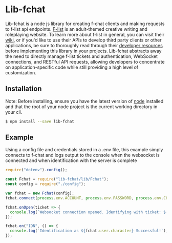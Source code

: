 # Lib-fchat
Lib-fchat is a node js library for creating f-chat clients and making requests to f-list api endpoints. [F-list](https://www.f-list.net/) is an adult-themed creative writing and roleplaying website. To learn more about f-list in general, you can visit their [wiki](https://wiki.f-list.net/Getting_started), or if you'd like to use their APIs to develop third party clients or other applications, be sure to thoroughly read through their [developer resources](https://wiki.f-list.net/Category:Developer_Resources) before implementing this library in your projects. Lib-fchat abstracts away the need to directly manage f-list tickets and authentication, WebSocket connections, and RESTful API requests, allowing developers to concentrate on application-specific code while still providing a high level of customization.

## Installation
Note: Before installing, ensure you have the latest version of [node](https://nodejs.org/en/) installed and that the root of your node project is the current working directory in your cli. 
```sh
$ npm install --save lib-fchat
```
## Example
Using a config file and credentials stored in a .env file, this example simply connects to f-chat and logs output to the console when the websocket is connected and when identification with the server is complete

```js
require("dotenv").config();

const Fchat = require("lib-fchat/lib/Fchat");
const config = require("./config");

var fchat = new Fchat(config);
fchat.connect(process.env.ACCOUNT, process.env.PASSWORD, process.env.CHARACTER);

fchat.onOpen(ticket => {
  console.log(`Websocket connection opened. Identifying with ticket: ${ticket}`);
});

fchat.on("IDN", () => {
  console.log(`Identification as ${fchat.user.character} Successful!`);
});
```